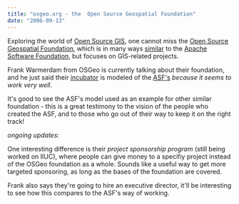 ```yaml
---
title: "osgeo.org - the  Open Source Geospatial Foundation"
date: "2006-09-13"
---
```


Exploring the world of [Open Source GIS](http://www.foss4g2006.org/), one cannot miss the [Open Source Geospatial Foundation](https://www.osgeo.org/), which is in many ways [similar](https://www.osgeo.org/content/faq/foundation_faq.html) to the [Apache Software Foundation](http://apache.org/), but focuses on GIS-related projects.

Frank Warmerdam from OSGeo is currently talking about their foundation, and he just said their [incubator](https://incubator.osgeo.org/) is modeled of the [ASF's](http://incubator.apache.org/) _because it seems to work very well_.

It's good to see the ASF's model used as an example for other similar foundation - this is a great testimony to the vision of the people who created the ASF, and to those who go out of their way to keep it on the right track!

_ongoing updates:_

One interesting difference is their _project sponsorship program_ (still being worked on IIUC), where people can give money to a specifiy project instead of the OSGeo foundation as a whole. Sounds like a useful way to get more targeted sponsoring, as long as the bases of the foundation are covered.

Frank also says they're going to hire an executive director, it'll be interesting to see how this compares to the ASF's way of working.
